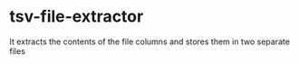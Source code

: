 # tsv-file-extractor
It extracts the contents of the file columns and stores them in two separate files
